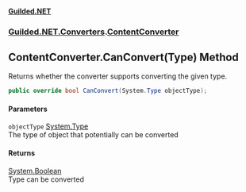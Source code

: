#### [Guilded.NET](Guilded_NET_Base.md 'Guilded.NET.Base')
### [Guilded.NET.Converters](Guilded_NET_Base.md#Guilded_NET_Converters 'Guilded.NET.Converters').[ContentConverter](ContentConverter.md 'Guilded.NET.Converters.ContentConverter')
## ContentConverter.CanConvert(Type) Method
Returns whether the converter supports converting the given type.  
```csharp
public override bool CanConvert(System.Type objectType);
```
#### Parameters
<a name='Guilded_NET_Converters_ContentConverter_CanConvert(System_Type)_objectType'></a>
`objectType` [System.Type](https://docs.microsoft.com/en-us/dotnet/api/System.Type 'System.Type')  
The type of object that potentially can be converted
  
#### Returns
[System.Boolean](https://docs.microsoft.com/en-us/dotnet/api/System.Boolean 'System.Boolean')  
Type can be converted

